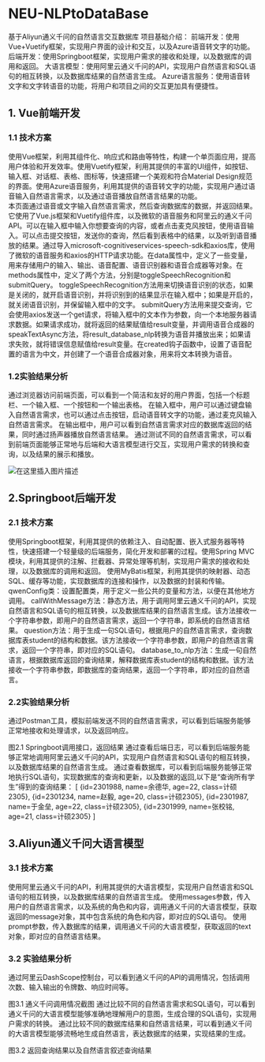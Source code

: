 # NEU-NLPtoDataBase
基于Aliyun通义千问的自然语言交互数据库
项目基础介绍：
前端开发：使用Vue+Vuetify框架，实现用户界面的设计和交互，以及Azure语音转文字的功能。
后端开发：使用Springboot框架，实现用户需求的接收和处理，以及数据库的调用和返回。
大语言模型：使用阿里云通义千问的API，实现用户自然语言和SQL语句的相互转换，以及数据库结果的自然语言生成。
Azure语言服务：使用语音转文字和文字转语音的功能，将用户和项目之间的交互更加具有便捷性。

## 1. Vue前端开发
### 1.1  技术方案
使用Vue框架，利用其组件化、响应式和路由等特性，构建一个单页面应用，提高用户体验和开发效率。使用Vuetify框架，利用其提供的丰富的UI组件，如按钮、输入框、对话框、表格、图标等，快速搭建一个美观和符合Material Design规范的界面。使用Azure语音服务，利用其提供的语音转文字的功能，实现用户通过语音输入自然语言需求，以及通过语音播放自然语言结果的功能。  
本页面通过语音或文字输入自然语言需求，然后查询数据库的数据，并返回结果。它使用了Vue.js框架和Vuetify组件库，以及微软的语音服务和阿里云的通义千问API。可以在输入框中输入你想要查询的内容，或者点击麦克风按钮，使用语音输入。可以点击提交按钮，发送你的查询，然后看到表格中的结果，以及听到语音播放的结果。通过导入microsoft-cognitiveservices-speech-sdk和axios库，使用了微软的语音服务和axios的HTTP请求功能。在data属性中，定义了一些变量，用来存储用户的输入、输出、语音配置、语音识别器和语音合成器等对象。在methods属性中，定义了两个方法，分别是toggleSpeechRecognition和submitQuery。
toggleSpeechRecognition方法用来切换语音识别的状态，如果是关闭的，就开启语音识别，并将识别到的结果显示在输入框中；如果是开启的，就关闭语音识别，并保留输入框中的文字。
submitQuery方法用来提交查询，它会使用axios发送一个get请求，将输入框中的文本作为参数，向一个本地服务器请求数据。如果请求成功，就将返回的结果赋值给result变量，并调用语音合成器的speakTextAsync方法，将result_database_nlp转换为语音并播放出来；如果请求失败，就将错误信息赋值给result变量。在created钩子函数中，设置了语音配置的语言为中文，并创建了一个语音合成器对象，用来将文本转换为语音。
### 1.2实验结果分析 
通过浏览器访问前端页面，可以看到一个简洁和友好的用户界面，包括一个标题栏、一个输入框、一个按钮和一个输出表格。
在输入框中，用户可以通过键盘输入自然语言需求，也可以通过点击按钮，启动语音转文字的功能，通过麦克风输入自然语言需求。
在输出框中，用户可以看到自然语言需求对应的数据库返回的结果，同时通过扬声器播放自然语言结果。
通过测试不同的自然语言需求，可以看到前端页面能够正常地与后端和大语言模型进行交互，实现用户需求的转换和查询，以及结果的展示和播放。

![在这里插入图片描述](https://img-blog.csdnimg.cn/direct/1e78bf8bb84f4e809d557173a832a90f.png)

## 2.Springboot后端开发
### 2.1  技术方案
使用Springboot框架，利用其提供的依赖注入、自动配置、嵌入式服务器等特性，快速搭建一个轻量级的后端服务，简化开发和部署的过程。使用Spring MVC模块，利用其提供的注解、拦截器、异常处理等机制，实现用户需求的接收和处理，以及数据库的调用和返回。
使用MyBatis框架，利用其提供的映射器、动态SQL、缓存等功能，实现数据库的连接和操作，以及数据的封装和传输。
qwenConfig类：设置配置类，用于定义一些公共的变量和方法，以便在其他地方调用。
callWithMessage方法：静态方法，用于调用阿里云通义千问的API，实现自然语言和SQL语句的相互转换，以及数据库结果的自然语言生成。该方法接收一个字符串参数，即用户的自然语言需求，返回一个字符串，即系统的自然语言结果。
question方法：用于生成一句SQL语句，根据用户的自然语言需求，查询数据库表student的结构和数据。该方法接收一个字符串参数，即用户的自然语言需求，返回一个字符串，即对应的SQL语句。
database_to_nlp方法：生成一句自然语言，根据数据库返回的查询结果，解释数据库表student的结构和数据。该方法接收一个字符串参数，即数据库的查询结果，返回一个字符串，即对应的自然语言。
### 2.2实验结果分析
通过Postman工具，模拟前端发送不同的自然语言需求，可以看到后端服务能够正常地接收和处理请求，以及返回响应。

图2.1 Springboot调用接口，返回结果
通过查看后端日志，可以看到后端服务能够正常地调用阿里云通义千问的API，实现用户自然语言和SQL语句的相互转换，以及数据库结果的自然语言生成。
通过查看数据库，可以看到后端服务能够正常地执行SQL语句，实现数据库的查询和更新，以及数据的返回,以下是“查询所有学生”得到的查询结果：
[
{id=2301988, name=余德华, age=22, class=计硕2305}, 
{id=2301234, name=赵毅, age=20, class=计硕2305}, 
{id=2301987, name=于金垒, age=22, class=计硕2305}, 
{id=2301999, name=张校铭, age=21, class=计硕2305}
]
## 3.Aliyun通义千问大语言模型
### 3.1  技术方案
使用阿里云通义千问的API，利用其提供的大语言模型，实现用户自然语言和SQL语句的相互转换，以及数据库结果的自然语言生成。
使用messages参数，传入用户的自然语言需求，以及系统的角色和内容，调用通义千问的大语言模型，获取返回的message对象，其中包含系统的角色和内容，即对应的SQL语句。
使用prompt参数，传入数据库的结果，调用通义千问的大语言模型，获取返回的text对象，即对应的自然语言结果。
### 3.2  实验结果分析
通过阿里云DashScope控制台，可以看到通义千问的API的调用情况，包括调用次数、输入输出的令牌数、响应时间等。

图3.1 通义千问调用情况截图
通过比较不同的自然语言需求和SQL语句，可以看到通义千问的大语言模型能够准确地理解用户的意图，生成合理的SQL语句，实现用户需求的转换。
通过比较不同的数据库结果和自然语言结果，可以看到通义千问的大语言模型能够流畅地生成自然语言，表达数据库的结果，实现结果的生成。

图3.2 返回查询结果以及自然语言叙述查询结果
